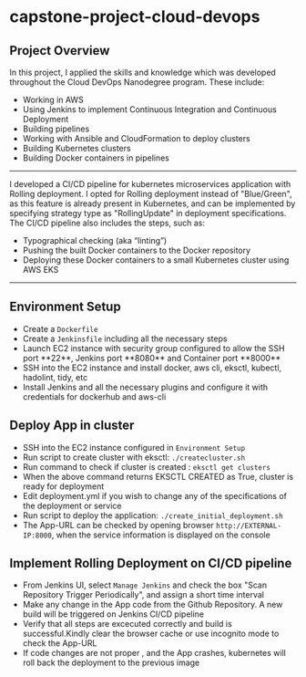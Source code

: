 # capstone-project-cloud-devops

<h2>Project Overview</h2>

<p> In this project, I applied the skills and knowledge which was developed throughout the Cloud DevOps Nanodegree program. These include:</p>

<ul>
	<li>Working in AWS</li>
	<li>Using Jenkins to implement Continuous Integration and Continuous Deployment</li>
	<li>Building pipelines</li>
	<li>Working with Ansible and CloudFormation to deploy clusters</li>
	<li>Building Kubernetes clusters</li>
	<li>Building Docker containers in pipelines</li>
</ul>

***

<p>I developed a CI/CD pipeline for kubernetes microservices application with Rolling deployment. I opted for Rolling deployment instead of "Blue/Green", as this feature is already present in Kubernetes, and can be implemented by specifying strategy type as "RollingUpdate" in deployment specifications. The CI/CD pipeline also includes the steps, such as:</p>
<ul>
	<li>Typographical checking (aka “linting”)</li>
	<li>Pushing the built Docker containers to the Docker repository</li>
	<li>Deploying these Docker containers to a small Kubernetes cluster using AWS EKS</li>
</ul>

***

<h2>Environment Setup</h2>

<ul>
  <li>Create a <code>Dockerfile</code></li>
  <li>Create a <code>Jenkinsfile</code> including all the necessary steps</li>
  <li>Launch EC2 instance with security group configured to allow the SSH port **22**, Jenkins port **8080** and Container port **8000** </li>
  <li>SSH into the EC2 instance and install docker, aws cli, eksctl, kubectl, hadolint, tidy, etc</li>
  <li>Install Jenkins and all the necessary plugins and configure it with credentials for dockerhub and aws-cli</li>
</ul>


<h2>Deploy App in cluster</h2>

<ul>
  <li>SSH into the EC2 instance configured in <code>Environment Setup</code></li>
  <li>Run script to create cluster with eksctl: <code>./createcluster.sh</code></li>
  <li>Run command to check if cluster is created : <code>eksctl get clusters </code></li>
  <li>When the above command returns EKSCTL CREATED as True, cluster is ready for deployment</li>
  <li>Edit deployment.yml if you wish to change any of the specifications of the deployment or service</li>
  <li>Run script to deploy the application: <code>./create_initial_deployment.sh</code></li>
  <li>The App-URL can be checked by opening browser <code>http://EXTERNAL-IP:8000</code>, when the service information is displayed on the console</li>
  
</ul>


<h2>Implement Rolling Deployment on CI/CD pipeline</h2>
<ul>
  <li>From Jenkins UI, select <code>Manage Jenkins</code> and check the box "Scan Repository Trigger Periodically", and assign a short time interval  </li>
  <li>Make any change in the App code from the Github Repository. A new build will be triggered on Jenkins CI/CD pipeline</li>
  <li>Verify that all steps are excecuted correctly and build is successful.Kindly clear the browser cache or use incognito mode to check the App-URL </li>
  <li>If code changes are not proper , and the App crashes, kubernetes will roll back the deployment to the previous image </li>
</ul>
